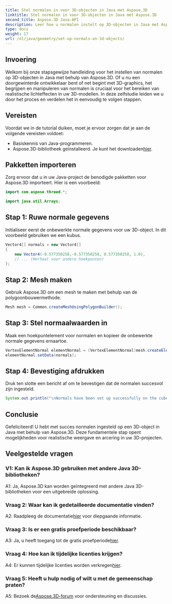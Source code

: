 ```yaml
---
title: Stel normalen in voor 3D-objecten in Java met Aspose.3D
linktitle: Stel normalen in voor 3D-objecten in Java met Aspose.3D
second_title: Aspose.3D Java-API
description: Leer hoe u normalen instelt op 3D-objecten in Java met Aspose.3D. Verbeter uw afbeeldingen met deze uitgebreide tutorial.
type: docs
weight: 17
url: /nl/java/geometry/set-up-normals-on-3d-objects/
---
```

## Invoering

Welkom bij onze stapsgewijze handleiding voor het instellen van normalen op 3D-objecten in Java met behulp van Aspose.3D. Of u nu een doorgewinterde ontwikkelaar bent of net begint met 3D-graphics, het begrijpen en manipuleren van normalen is cruciaal voor het bereiken van realistische lichteffecten in uw 3D-modellen. In deze zelfstudie leiden we u door het proces en verdelen het in eenvoudig te volgen stappen.

## Vereisten

Voordat we in de tutorial duiken, moet je ervoor zorgen dat je aan de volgende vereisten voldoet:

- Basiskennis van Java-programmeren.
-  Aspose.3D-bibliotheek geïnstalleerd. Je kunt het downloaden[hier](https://releases.aspose.com/3d/java/).

## Pakketten importeren

Zorg ervoor dat u in uw Java-project de benodigde pakketten voor Aspose.3D importeert. Hier is een voorbeeld:

```java
import com.aspose.threed.*;

import java.util.Arrays;
```

## Stap 1: Ruwe normale gegevens

Initialiseer eerst de onbewerkte normale gegevens voor uw 3D-object. In dit voorbeeld gebruiken we een kubus.

```java
Vector4[] normals = new Vector4[]
{
    new Vector4(-0.577350258,-0.577350258, 0.577350258, 1.0),
    // ... (Herhaal voor andere hoekpunten)
};

```

## Stap 2: Mesh maken

Gebruik Aspose.3D om een mesh te maken met behulp van de polygoonbouwermethode.

```java
Mesh mesh = Common.createMeshUsingPolygonBuilder();
```

## Stap 3: Stel normaalwaarden in

Maak een hoekpuntelement voor normalen en kopieer de onbewerkte normale gegevens ernaartoe.

```java
VertexElementNormal elementNormal = (VertexElementNormal)mesh.createElement(VertexElementType.NORMAL, MappingMode.CONTROL_POINT, ReferenceMode.DIRECT);
elementNormal.setData(normals);
```

## Stap 4: Bevestiging afdrukken

Druk ten slotte een bericht af om te bevestigen dat de normalen succesvol zijn ingesteld.

```java
System.out.println("\nNormals have been set up successfully on the cube.");
```

## Conclusie

Gefeliciteerd! U hebt met succes normalen ingesteld op een 3D-object in Java met behulp van Aspose.3D. Deze fundamentele stap opent mogelijkheden voor realistische weergave en arcering in uw 3D-projecten.

## Veelgestelde vragen

### V1: Kan ik Aspose.3D gebruiken met andere Java 3D-bibliotheken?

A1: Ja, Aspose.3D kan worden geïntegreerd met andere Java 3D-bibliotheken voor een uitgebreide oplossing.

### Vraag 2: Waar kan ik gedetailleerde documentatie vinden?

 A2: Raadpleeg de documentatie[hier](https://reference.aspose.com/3d/java/) voor diepgaande informatie.

### Vraag 3: Is er een gratis proefperiode beschikbaar?

 A3: Ja, u heeft toegang tot de gratis proefperiode[hier](https://releases.aspose.com/).

### Vraag 4: Hoe kan ik tijdelijke licenties krijgen?

 A4: Er kunnen tijdelijke licenties worden verkregen[hier](https://purchase.aspose.com/temporary-license/).

### Vraag 5: Heeft u hulp nodig of wilt u met de gemeenschap praten?

 A5: Bezoek de[Aspose.3D-forum](https://forum.aspose.com/c/3d/18) voor ondersteuning en discussies.